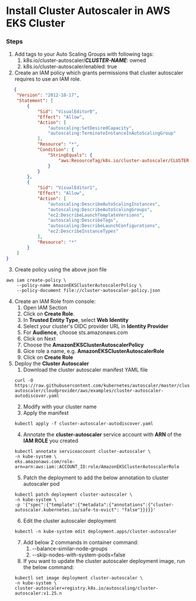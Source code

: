 # Install Cluster Autoscaler in AWS EKS Cluster

### Steps

1. Add tags to your Auto Scaling Groups with following tags:
   1. k8s.io/cluster-autoscaler/***CLUSTER-NAME***: owned
   2. k8s.io/cluster-autoscaler/enabled: true
2. Create an IAM policy which grants permissions that cluster autoscaler requires to use an IAM role.
```json
   {
    "Version": "2012-10-17",
    "Statement": [
        {
            "Sid": "VisualEditor0",
            "Effect": "Allow",
            "Action": [
                "autoscaling:SetDesiredCapacity",
                "autoscaling:TerminateInstanceInAutoScalingGroup"
            ],
            "Resource": "*",
            "Condition": {
                "StringEquals": {
                    "aws:ResourceTag/k8s.io/cluster-autoscaler/CLUSTER-NAME": "owned"
                }
            }
        },
        {
            "Sid": "VisualEditor1",
            "Effect": "Allow",
            "Action": [
                "autoscaling:DescribeAutoScalingInstances",
                "autoscaling:DescribeAutoScalingGroups",
                "ec2:DescribeLaunchTemplateVersions",
                "autoscaling:DescribeTags",
                "autoscaling:DescribeLaunchConfigurations",
                "ec2:DescribeInstanceTypes"
            ],
            "Resource": "*"
        }
    ]
}
```
3. Create policy using the above json file
```console
aws iam create-policy \
    --policy-name AmazonEKSClusterAutoscalerPolicy \
    --policy-document file://cluster-autoscaler-policy.json
```
4. Create an IAM Role from console:
   1. Open IAM Section
   2. Click on **Create Role**.
   3. In **Trusted Entity Type**, select **Web Identity**
   4. Select your cluster's OIDC provider URL in **Identity Provider**
   5. For **Audience**, choose sts.amazonaws.com
   6. Click on Next
   7. Choose the **AmazonEKSClusterAutoscalerPolicy**
   8. Gice role a name, e.g.  **AmazonEKSClusterAutoscalerRole**
   9. Click on **Create Role**
5. Deploy the **Cluster Autoscaler**
   1. Download the cluster autoscaler manifest YAML file
   ```console
   curl -O https://raw.githubusercontent.com/kubernetes/autoscaler/master/cluster-autoscaler/cloudprovider/aws/examples/cluster-autoscaler-autodiscover.yaml
   ```
   2. Modify <YOUR CLUSTER NAME> with your cluster name
   3. Apply the manifest
   ```console
   kubectl apply -f cluster-autoscaler-autodiscover.yaml
   ```
   4. Annotate the **cluster-autoscaler** service account with **ARN** of the **IAM ROLE** you created
   ```console
   kubectl annotate serviceaccount cluster-autoscaler \
   -n kube-system \
   eks.amazonaws.com/role-arn=arn:aws:iam::ACCOUNT_ID:role/AmazonEKSClusterAutoscalerRole
   ```
   5. Patch the deployment to add the below annotation to cluster autoscaler pod
   ```console
   kubectl patch deployment cluster-autoscaler \
   -n kube-system \
   -p '{"spec":{"template":{"metadata":{"annotations":{"cluster-autoscaler.kubernetes.io/safe-to-evict": "false"}}}}}'
   ```
   6. Edit the cluster autoscaler deployment
   ```console
   kubectl -n kube-system edit deployment.apps/cluster-autoscaler
   ```
   7. Add below 2 commands in container command:
      1. --balance-similar-node-groups
      2. --skip-nodes-with-system-pods=false
   8. If you want to update the cluster autoscaler deployment image, run the below command:
   ```console
   kubectl set image deployment cluster-autoscaler \
   -n kube-system \
   cluster-autoscaler=registry.k8s.io/autoscaling/cluster-autoscaler:v1.25.n
   ```